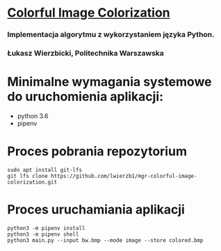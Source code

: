 # [Colorful Image Colorization](https://richzhang.github.io/colorization/)

### Implementacja algorytmu z wykorzystaniem języka Python.

### Łukasz Wierzbicki, Politechnika Warszawska

# Minimalne wymagania systemowe do uruchomienia aplikacji:

- python 3.6
- pipenv

# Proces pobrania repozytorium

```
sudo apt install git-lfs
git lfs clone https://github.com/lwierzb1/mgr-colorful-image-colorization.git
```

# Proces uruchamiania aplikacji

```
python3 -m pipenv install
python3 -m pipenv shell
python3 main.py --input bw.bmp --mode image --store colored.bmp
```